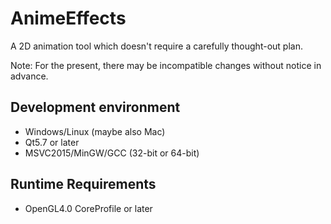# AnimeEffects
A 2D animation tool which doesn't require a carefully thought-out plan.  

Note: For the present, there may be incompatible changes without notice in advance.

## Development environment
* Windows/Linux (maybe also Mac)
* Qt5.7 or later
* MSVC2015/MinGW/GCC (32-bit or 64-bit)

## Runtime Requirements
* OpenGL4.0 CoreProfile or later
